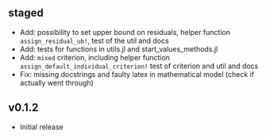 ## staged
- Add: possibility to set upper bound on residuals, helper function `assign_residual_ub!`, test of the util and docs
- Add: tests for functions in utils.jl and start_values_methods.jl
- Add: `mixed` criterion, including helper function `assign_default_individual_criterion!` test of criterion and util and docs
- Fix: missing docstrings and faulty latex in mathematical model (check if actually went through)

## v0.1.2

- Initial release
